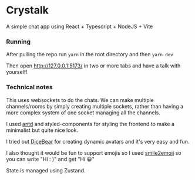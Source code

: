 # Crystalk

A simple chat app using React + Typescript + NodeJS + Vite

### Running

After pulling the repo run `yarn` in the root directory and then `yarn dev`

Then open http://127.0.0.1:5173/ in two or more tabs and have a talk with yourself!

### Technical notes

This uses websockets to do the chats. We can make multiple channels/rooms by simply creating multiple sockets, rather than having a more complex system of one socket managing all the channels.

I used [antd](https://ant.design/) and styled-components for styling the frontend to make a minimalist but quite nice look.

I tried out [DiceBear](https://www.dicebear.com/) for creating dynamic avatars and it's very easy and fun.

I also thought it would be fun to support emojis so I used [smile2emoji](https://www.npmjs.com/package/smile2emoji) so you can write "Hi : )" and get "Hi 😀"

State is managed using Zustand.

